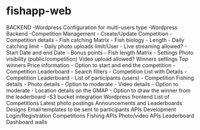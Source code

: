 ﻿# fishapp-web

BACKEND
-Wordpress Configuration for multi-users type
-Wordpress Backend
-Competition Management
    - Create/Update Competition
    - Competition details
    - Fish catching Matrix 
    - Fish biology
    - Length
    - Daily catching limit
    - Daily photo uploads limit/User
    - Live streaming allowed?
    - Start Date and end Date
    - Bonus points 
    - Fish length Matrix
    - Settings
        Photo visibility (public/competition)
        Video upload allowed?
        Winners settings
        Top winners
        Price information
    - Option to start and end the competition
 -Competition Leaderboard
    - Search filters
    - Competition List with Details
    - Competition Leaderboard
    - List of participants (users)
    - Competition Fishing details
    - Photo details
     - Option to moderate
    - Video details
      - Option to moderate
    - Location details on the GMAP
    - Option to draw the winner from the leaderboard
 -S3 bucket integration
    Wordpress frontend
    List of Competitions
    Latest photo postings
    Announcements and Leaderboards
Designs
  Email templates to be sent to participants
APIs Development
  Login/Registration
  Competitions
  Fishing APIs
  Photo/video APIs
  Leaderboard
  Dashboard walls
